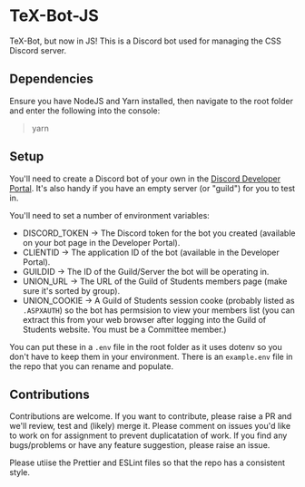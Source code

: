 # TeX-Bot-JS

TeX-Bot, but now in JS! This is a Discord bot used for managing the CSS Discord server.

## Dependencies

Ensure you have NodeJS and Yarn installed, then navigate to the root folder and enter the following into the console:

> yarn

## Setup

You'll need to create a Discord bot of your own in the [Discord Developer Portal](https://discord.com/developers/applications). It's also handy if you have an empty server (or "guild") for you to test in.

You'll need to set a number of environment variables:

- DISCORD_TOKEN -> The Discord token for the bot you created (available on your bot page in the Developer Portal).
- CLIENTID -> The application ID of the bot (available in the Developer Portal).
- GUILDID -> The ID of the Guild/Server the bot will be operating in.
- UNION_URL -> The URL of the Guild of Students members page (make sure it's sorted by group).
- UNION_COOKIE -> A Guild of Students session cooke (probably listed as `.ASPXAUTH`) so the bot has permsision to view your members list (you can extract this from your web browser after logging into the Guild of Students website. You must be a Committee member.)

You can put these in a `.env` file in the root folder as it uses dotenv so you don't have to keep them in your environment. There is an `example.env` file in the repo that you can rename and populate.

## Contributions

Contributions are welcome. If you want to contribute, please raise a PR and we'll review, test and (likely) merge it. Please comment on issues you'd like to work on for assignment to prevent duplicatation of work. If you find any bugs/problems or have any feature suggestion, please raise an issue.

Please utiise the Prettier and ESLint files so that the repo has a consistent style.

